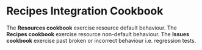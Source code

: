 # Recipes Integration Cookbook

The **Resources cookbook** exercise resource default behaviour.
The **Recipes cookbook** exercise resource non-default behaviour.
The **Issues cookbook** exercise past broken or incorrect behaviour i.e.
regression tests.
